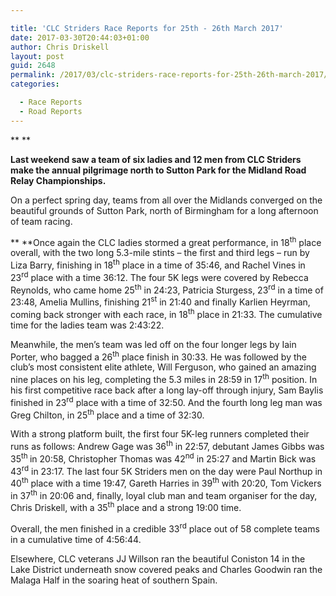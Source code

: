 ```yaml
---

title: 'CLC Striders Race Reports for 25th - 26th March 2017'
date: 2017-03-30T20:44:03+01:00
author: Chris Driskell
layout: post
guid: 2648
permalink: /2017/03/clc-striders-race-reports-for-25th-26th-march-2017/
categories:

  - Race Reports
  - Road Reports
---
```

** **

**Last weekend saw a team of six ladies and 12 men from CLC Striders make the annual pilgrimage north to Sutton Park for the Midland Road Relay Championships.**

On a perfect spring day, teams from all over the Midlands converged on the beautiful grounds of Sutton Park, north of Birmingham for a long afternoon of team racing.

** **Once again the CLC ladies stormed a great performance, in 18<sup>th</sup> place overall, with the two long 5.3-mile stints – the first and third legs – run by Liza Barry, finishing in 18<sup>th</sup> place in a time of 35:46, and Rachel Vines in 23<sup>rd</sup> place with a time 36:12. The four 5K legs were covered by Rebecca Reynolds, who came home 25<sup>th</sup> in 24:23, Patricia Sturgess, 23<sup>rd</sup> in a time of 23:48, Amelia Mullins, finishing 21<sup>st</sup> in 21:40 and finally Karlien Heyrman, coming back stronger with each race, in 18<sup>th</sup> place in 21:33. The cumulative time for the ladies team was 2:43:22.

Meanwhile, the men’s team was led off on the four longer legs by Iain Porter, who bagged a 26<sup>th</sup> place finish in 30:33. He was followed by the club’s most consistent elite athlete, Will Ferguson, who gained an amazing nine places on his leg, completing the 5.3 miles in 28:59 in 17<sup>th</sup> position. In his first competitive race back after a long lay-off through injury, Sam Baylis finished in 23<sup>rd</sup> place with a time of 32:50. And the fourth long leg man was Greg Chilton, in 25<sup>th</sup> place and a time of 32:30.

With a strong platform built, the first four 5K-leg runners completed their runs as follows: Andrew Gage was 36<sup>th</sup> in 22:57, debutant James Gibbs was 35<sup>th </sup>in 20:58, Christopher Thomas was 42<sup>nd</sup> in 25:27 and Martin Bick was 43<sup>rd</sup> in 23:17. The last four 5K Striders men on the day were Paul Northup in 40<sup>th</sup> place with a time 19:47, Gareth Harries in 39<sup>th</sup> with 20:20, Tom Vickers in 37<sup>th</sup> in 20:06 and, finally, loyal club man and team organiser for the day, Chris Driskell, with a 35<sup>th</sup> place and a strong 19:00 time.

Overall, the men finished in a credible 33<sup>rd</sup> place out of 58 complete teams in a cumulative time of 4:56:44.

Elsewhere, CLC veterans JJ Willson ran the beautiful Coniston 14 in the Lake District underneath snow covered peaks and Charles Goodwin ran the Malaga Half in the soaring heat of southern Spain.
